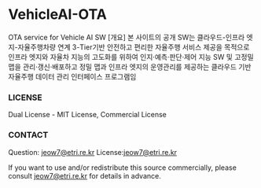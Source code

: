 # VehicleAI-OTA
OTA service for Vehicle AI SW
[개요]
본 사이트의 공개 SW는 
클라우드-인프라 엣지-자율주행차량 연계 3-Tier기반 안전하고 편리한 자율주행 서비스 제공을 목적으로
인프라 엣지와 자율차 지능의 고도화를 위하여 인지·예측·판단·제어 지능 SW 및 고정밀 맵을 관리·갱신·배포하고 
정밀 맵과 인프라 엣지의 운영관리를 제공하는 클라우드 기반 자율주행 데이터 관리 인터페이스 프로그램임 

### LICENSE
Dual License - MIT License, Commercial License

### CONTACT
Question: jeow7@etri.re.kr
License:jeow7@etri.re.kr

If you want to use and/or redistribute this source commercially, please consult jeow7@etri.re.kr for details in advance.
